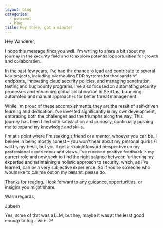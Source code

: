 ```yaml
---
layout: blog
categories:
  - personal
  - blog
title: Hey there, got a minute?
---
```


Hey Wanderer,

I hope this message finds you well. I'm writing to share a bit about my journey in the security field and to explore potential opportunities for growth and collaboration.

In the past few years, I've had the chance to lead and contribute to several key projects, including overhauling EDR systems for thousands of endpoints, innovating cloud security policies, and managing penetration testing and bug bounty programs. I've also focused on automating security processes and enhancing global collaboration in SecOps, balancing automated and manual approaches for better threat management.

While I'm proud of these accomplishments, they are the result of self-driven learning and dedication. I've invested significantly in my own development, embracing both the challenges and the triumphs along the way. This journey has been filled with satisfaction and curiosity, continually pushing me to expand my knowledge and skills.

I'm at a point where I'm seeking a friend or a mentor, whoever you can be. I believe in being mostly honest – you won't hear about my personal quirks (I will try my best), but you'll get a straightforward perspective on my professional experiences and views. I've received positive feedback in my current role and now seek to find the right balance between furthering my expertise and maintaining a holistic approach to security, which, as I've learned, can be a very subjective experience. So if you're someone who would like to call me out on my bullshit. please do. 

Thanks for reading. I look forward to any guidance, opportunities, or insights you might share.

Warm regards,

Jubeen

Yes, some of that was a LLM, but hey, maybe it was at the least good enough to tug a wire. :P